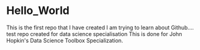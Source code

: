 # Hello_World
This is the first repo that I have created
I am trying to learn about Github....
test repo created for data science specialisation
This is done for John Hopkin's Data Science Toolbox Specialization.
